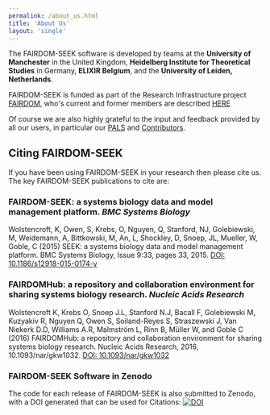 ```yaml
---
permalink: /about_us.html
title: 'About Us'
layout: 'single'
---
```


The FAIRDOM-SEEK software is developed by teams at the **University of Manchester** in the United Kingdom, **Heidelberg Institute for Theoretical Studies** in Germany, **ELIXIR Belgium**, and the **University of Leiden, Netherlands**.

FAIRDOM-SEEK is funded as part of the Research Infrastructure project [FAIRDOM](https://fair-dom.org), who's current and former members are described [HERE](https://fair-dom.org/about-fairdom/people/)

Of course we are also highly grateful to the input and feedback provided by all our users, 
in particular our [PALS](https://fair-dom.org/communities/pals/pals-gallery/) and [Contributors](https://github.com/seek4science/seek/graphs/contributors).

## Citing FAIRDOM-SEEK

If you have been using FAIRDOM-SEEK in your research then please cite us. The key FAIRDOM-SEEK publications to cite are:

### FAIRDOM-SEEK: a systems biology data and model management platform. _BMC Systems Biology_

Wolstencroft, K, Owen, S, Krebs, O, Nguyen, Q, Stanford, NJ, Golebiewski, M, Weidemann, A, Bittkowski, M, An, L, Shockley, D, Snoep, JL, Mueller, W, Goble, C (2015) 
SEEK: a systems biology data and model management platform. BMC Systems Biology, Issue 9:33, pages 33, 2015. 
[DOI: 10.1186/s12918-015-0174-y](https://dx.doi.org/10.1186/s12918-015-0174-y)


### FAIRDOMHub: a repository and collaboration environment for sharing systems biology research. _Nucleic Acids Research_

Wolstencroft K, Krebs O, Snoep J.L, Stanford N.J, Bacall F, Golebiewski M, Kuzyakiv R, Nguyen Q, Owen S, Soiland-Reyes S, Straszewski J, Van Niekerk D.D, Williams A.R, 
Malmström L, Rinn B, Müller W, and Goble C (2016) FAIRDOMHub: a repository and collaboration environment for sharing systems biology research. Nucleic Acids Research, 2016, 10.1093/nar/gkw1032.
  [DOI: 10.1093/nar/gkw1032](https://dx.doi.org/10.1093/nar/gkw1032)

### FAIRDOM-SEEK Software in Zenodo

The code for each release of FAIRDOM-SEEK is also submitted to Zenodo, with a DOI generated that can be used for Citations:
[![DOI](https://zenodo.org/badge/20803285.svg)](https://zenodo.org/badge/latestdoi/20803285)

